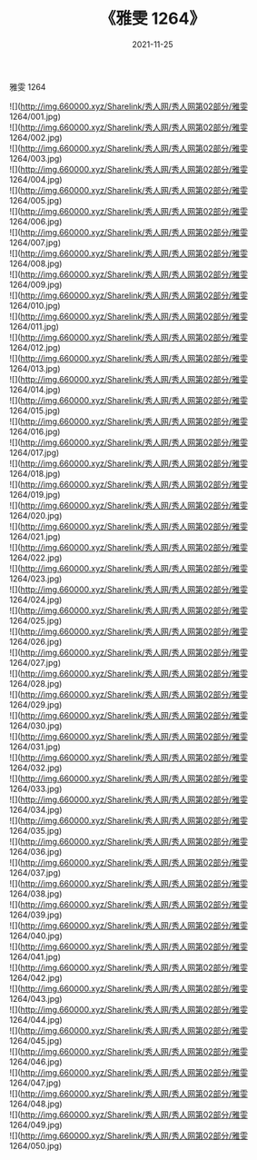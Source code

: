 ﻿---
layout: post
title:  《雅雯 1264》
date:   2021-11-25
img: http://img.660000.xyz/Sharelink/秀人网/秀人网第02部分/雅雯 1264/000.jpg
categories: [美女, 清纯, 唯美]
---

雅雯 1264

  ![](http://img.660000.xyz/Sharelink/秀人网/秀人网第02部分/雅雯 1264/001.jpg) <br> ![](http://img.660000.xyz/Sharelink/秀人网/秀人网第02部分/雅雯 1264/002.jpg) <br> ![](http://img.660000.xyz/Sharelink/秀人网/秀人网第02部分/雅雯 1264/003.jpg) <br> ![](http://img.660000.xyz/Sharelink/秀人网/秀人网第02部分/雅雯 1264/004.jpg) <br> ![](http://img.660000.xyz/Sharelink/秀人网/秀人网第02部分/雅雯 1264/005.jpg) <br> ![](http://img.660000.xyz/Sharelink/秀人网/秀人网第02部分/雅雯 1264/006.jpg) <br> ![](http://img.660000.xyz/Sharelink/秀人网/秀人网第02部分/雅雯 1264/007.jpg) <br> ![](http://img.660000.xyz/Sharelink/秀人网/秀人网第02部分/雅雯 1264/008.jpg) <br> ![](http://img.660000.xyz/Sharelink/秀人网/秀人网第02部分/雅雯 1264/009.jpg) <br> ![](http://img.660000.xyz/Sharelink/秀人网/秀人网第02部分/雅雯 1264/010.jpg) <br> ![](http://img.660000.xyz/Sharelink/秀人网/秀人网第02部分/雅雯 1264/011.jpg) <br> ![](http://img.660000.xyz/Sharelink/秀人网/秀人网第02部分/雅雯 1264/012.jpg) <br> ![](http://img.660000.xyz/Sharelink/秀人网/秀人网第02部分/雅雯 1264/013.jpg) <br> ![](http://img.660000.xyz/Sharelink/秀人网/秀人网第02部分/雅雯 1264/014.jpg) <br> ![](http://img.660000.xyz/Sharelink/秀人网/秀人网第02部分/雅雯 1264/015.jpg) <br> ![](http://img.660000.xyz/Sharelink/秀人网/秀人网第02部分/雅雯 1264/016.jpg) <br> ![](http://img.660000.xyz/Sharelink/秀人网/秀人网第02部分/雅雯 1264/017.jpg) <br> ![](http://img.660000.xyz/Sharelink/秀人网/秀人网第02部分/雅雯 1264/018.jpg) <br> ![](http://img.660000.xyz/Sharelink/秀人网/秀人网第02部分/雅雯 1264/019.jpg) <br> ![](http://img.660000.xyz/Sharelink/秀人网/秀人网第02部分/雅雯 1264/020.jpg) <br> ![](http://img.660000.xyz/Sharelink/秀人网/秀人网第02部分/雅雯 1264/021.jpg) <br> ![](http://img.660000.xyz/Sharelink/秀人网/秀人网第02部分/雅雯 1264/022.jpg) <br> ![](http://img.660000.xyz/Sharelink/秀人网/秀人网第02部分/雅雯 1264/023.jpg) <br> ![](http://img.660000.xyz/Sharelink/秀人网/秀人网第02部分/雅雯 1264/024.jpg) <br> ![](http://img.660000.xyz/Sharelink/秀人网/秀人网第02部分/雅雯 1264/025.jpg) <br> ![](http://img.660000.xyz/Sharelink/秀人网/秀人网第02部分/雅雯 1264/026.jpg) <br> ![](http://img.660000.xyz/Sharelink/秀人网/秀人网第02部分/雅雯 1264/027.jpg) <br> ![](http://img.660000.xyz/Sharelink/秀人网/秀人网第02部分/雅雯 1264/028.jpg) <br> ![](http://img.660000.xyz/Sharelink/秀人网/秀人网第02部分/雅雯 1264/029.jpg) <br> ![](http://img.660000.xyz/Sharelink/秀人网/秀人网第02部分/雅雯 1264/030.jpg) <br> ![](http://img.660000.xyz/Sharelink/秀人网/秀人网第02部分/雅雯 1264/031.jpg) <br> ![](http://img.660000.xyz/Sharelink/秀人网/秀人网第02部分/雅雯 1264/032.jpg) <br> ![](http://img.660000.xyz/Sharelink/秀人网/秀人网第02部分/雅雯 1264/033.jpg) <br> ![](http://img.660000.xyz/Sharelink/秀人网/秀人网第02部分/雅雯 1264/034.jpg) <br> ![](http://img.660000.xyz/Sharelink/秀人网/秀人网第02部分/雅雯 1264/035.jpg) <br> ![](http://img.660000.xyz/Sharelink/秀人网/秀人网第02部分/雅雯 1264/036.jpg) <br> ![](http://img.660000.xyz/Sharelink/秀人网/秀人网第02部分/雅雯 1264/037.jpg) <br> ![](http://img.660000.xyz/Sharelink/秀人网/秀人网第02部分/雅雯 1264/038.jpg) <br> ![](http://img.660000.xyz/Sharelink/秀人网/秀人网第02部分/雅雯 1264/039.jpg) <br> ![](http://img.660000.xyz/Sharelink/秀人网/秀人网第02部分/雅雯 1264/040.jpg) <br> ![](http://img.660000.xyz/Sharelink/秀人网/秀人网第02部分/雅雯 1264/041.jpg) <br> ![](http://img.660000.xyz/Sharelink/秀人网/秀人网第02部分/雅雯 1264/042.jpg) <br> ![](http://img.660000.xyz/Sharelink/秀人网/秀人网第02部分/雅雯 1264/043.jpg) <br> ![](http://img.660000.xyz/Sharelink/秀人网/秀人网第02部分/雅雯 1264/044.jpg) <br> ![](http://img.660000.xyz/Sharelink/秀人网/秀人网第02部分/雅雯 1264/045.jpg) <br> ![](http://img.660000.xyz/Sharelink/秀人网/秀人网第02部分/雅雯 1264/046.jpg) <br> ![](http://img.660000.xyz/Sharelink/秀人网/秀人网第02部分/雅雯 1264/047.jpg) <br> ![](http://img.660000.xyz/Sharelink/秀人网/秀人网第02部分/雅雯 1264/048.jpg) <br> ![](http://img.660000.xyz/Sharelink/秀人网/秀人网第02部分/雅雯 1264/049.jpg) <br> ![](http://img.660000.xyz/Sharelink/秀人网/秀人网第02部分/雅雯 1264/050.jpg) <br>